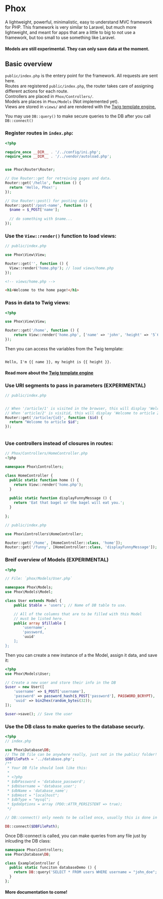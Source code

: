 # Phox
A lightweight, powerful, minimalistic, easy to understand MVC framework for PHP.
This framework is very similar to Laravel, but much more lightweight, and meant for apps 
that are a little to big to not use a framework,  but too small to use something like Laravel.
#### Models are still experimental. They can only save data at the moment.

## Basic overview
`public/index.php` is the entery point for the framework. All requests are sent here.  
Routes are registered `public/index.php`, the router takes care of assigning different actions for each route.  
Controllers are placed in `Phox/Controllers/`.   
Models are places in `Phox/Models` (Not implemented yet).  
Views are stored in `views/` and are rendered with the [Twig template engine.](https://twig.symfony.com/doc/3.x/)   

You may use `DB::query()` to make secure queries to the DB after you call `DB::connect()`

### Register routes in `index.php`:
```php
<?php

require_once __DIR__ . '/../config/ini.php';
require_once __DIR__ . '/../vendor/autoload.php';


use Phox\Router\Router;

// Use Router::get for retreiving pages and data.
Router::get('/hello', function () {
  return 'Hello, Phox!';
});

// Use Router::post() for posting data
Router::post('/post-name', function () {
  $name = $_POST['name'];
  
  // do something with $name...
});
```

### Use the `View::render()` function to load views:

```php
// public/index.php

use Phox\View\View;

Router::get('', function () {
  View::render('home.php'); // load views/home.php
});
```

```html
<!-- views/home.php -->

<h1>Welcome to the home page!</h1>
```

### Pass in data to Twig views:
```php
<?php

use Phox\View\View;

Router::get('/home', function () {
    return View::render('home.php', ['name' => 'john', 'height' => '5`6']);
});

```

Then you can access the variables from the Twig template:
```

Hello, I'm {{ name }}, my height is {{ height }}.
```

#### Read more about the [Twig template engine](https://twig.symfony.com/doc/3.x/)


### Use URI segments to pass in parameters (EXPERIMENTAL)
```php
// public/index.php


// When '/article/1' is visited in the browser, this will display 'Welcome to article 1', 
// When 'article/2' is visitid, this will display 'Welcome to article 2'
Router::get('/article/{id}', function ($id) {
  return "Welcome to article $id";
});



```

### Use controllers instead of closures in routes:
```php
// Phox/Controllers/HomeController.php
<?php

namespace Phox\Controllers;

class HomeController {
  public static function home () {
    return View::render('home.php');
  }
  
  public static function displayFunnyMessage () {
    return 'Eat that bagel or the bagel will eat you.';
  }
  
};

```

```php
// public/index.php

use Phox\Controllers\HomeController;

Router::get('/home', [HomeController::class, 'home']);
Router::get('/funny', [HomeController::class, 'displayFunnyMessage']);
```

### Breif overview of Models (EXPERIMENTAL)
```php
<?php

// File: `phox/Models/User.php`

namespace Phox\Models;
use Phox\Models\Model;

class User extends Model {
	public $table = 'users'; // Name of DB table to use.

	// All of the columns that are to be filled with this Model
	// must be listed here.
	public array $fillable [
		'username',
		'password,
		'uuid'
	];
};
```

Then you can create a new instance of a the Model, assign it data, and save it:

```php
<?php
use Phox\Models\User;

// Create a new user and store their info in the DB
$user = new User([
	'username' => $_POST['username'],
	'password' => password_hash($_POST['password'], PASSWORD_BCRYPT),
	'uuid' => bin2hex(random_bytes(32));
]);

$user->save(); // Save the user

```


### Use the DB class to make queries to the database securly.
```php
<?php
// index.php

use Phox\Database\DB;
// The DB file can be anywhere really, just not in the public/ folder!
$DBFilePath = '../database.php';
/**
 * Your DB file should look like this:
 * 
 * <?php
 * $dbPassword = 'database_password';
 * $dbUsername = 'database_user';
 * $dbName = 'database_name';
 * $dbHost = "localhost";
 * $dbType = "mysql";
 * $pdoOptions = array (PDO::ATTR_PERSISTENT => true);
 */

// DB::connect() only needs to be called once, usually this is done in the `index.php` file.

DB::connect($DBFilePath);
```
Once DB::connect is called, you can make queries from any file just by inlcuding the DB class:
```php
namespace Phox\Controllers;
use Phox\Database\DB;

class ExampleController {
  public static funciton databaseDemo () {
    return DB::query('SELECT * FROM users WHERE username = "john_doe";');
  }
};
```

#### More documentation to come!

